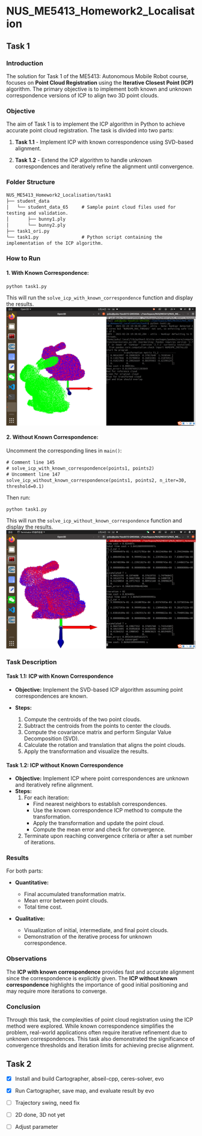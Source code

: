 # NUS_ME5413_Homework2_Localisation

## Task 1

### Introduction

The solution for Task 1 of the ME5413: Autonomous Mobile Robot course, focuses on __Point Cloud Registration__ using the __Iterative Closest Point (ICP)__ algorithm. The primary objective is to implement both known and unknown correspondence versions of ICP to align two 3D point clouds.

### Objective

The aim of Task 1 is to implement the ICP algorithm in Python to achieve accurate point cloud registration. The task is divided into two parts:

1. __Task 1.1__ - Implement ICP with known correspondence using SVD-based alignment.

2. __Task 1.2__ - Extend the ICP algorithm to handle unknown correspondences and iteratively refine the alignment until convergence.

### Folder Structure
```
NUS_ME5413_Homework2_Localisation/task1
├── student_data
│   └── student_data_65     # Sample point cloud files used for testing and validation.
│       ├── bunny1.ply
│       └── bunny2.ply
├── task1_ori.py
└── task1.py                # Python script containing the implementation of the ICP algorithm.
```

### How to Run

#### 1. With Known Correspondence:

```
python task1.py
```
This will run the `solve_icp_with_known_correspondence` function and display the results.
![solve_icp_with_known_correspondence result](./doc/task1.png)

#### 2. Without Known Correspondence:

Uncomment the corresponding lines in `main()`:
```
# Comment line 145
# solve_icp_with_known_correspondence(points1, points2)
# Uncomment line 147
solve_icp_without_known_correspondence(points1, points2, n_iter=30, threshold=0.1)
```

Then run:
```
python task1.py
```
This will run the `solve_icp_without_known_correspondence` function and display the results.
![solve_icp_without_known_correspondence result](./doc/task2_100_0.1.png)

### Task Description
#### Task 1.1: ICP with Known Correspondence

 - __Objective:__ Implement the SVD-based ICP algorithm assuming point correspondences are known.

 - __Steps:__
    1. Compute the centroids of the two point clouds.
    2. Subtract the centroids from the points to center the clouds.
    3. Compute the covariance matrix and perform Singular Value Decomposition (SVD).
    4. Calculate the rotation and translation that aligns the point clouds.
    5. Apply the transformation and visualize the results.

#### Task 1.2: ICP without Known Correspondence

 - __Objective:__ Implement ICP where point correspondences are unknown and iteratively refine alignment.
 - __Steps:__
    1. For each iteration:
         - Find nearest neighbors to establish correspondences.
         - Use the known correspondence ICP method to compute the transformation.
         - Apply the transformation and update the point cloud.
         - Compute the mean error and check for convergence.
    2. Terminate upon reaching convergence criteria or after a set number of iterations.

### Results

For both parts:

- __Quantitative:__
     - Final accumulated transformation matrix.
     - Mean error between point clouds.
     - Total time cost.

 - __Qualitative:__
     - Visualization of initial, intermediate, and final point clouds.
     - Demonstration of the iterative process for unknown correspondence.

### Observations

The __ICP with known correspondence__ provides fast and accurate alignment since the correspondence is explicitly given.
The __ICP without known correspondence__ highlights the importance of good initial positioning and may require more iterations to converge.

### Conclusion

Through this task, the complexities of point cloud registration using the ICP method were explored. While known correspondence simplifies the problem, real-world applications often require iterative refinement due to unknown correspondences. This task also demonstrated the significance of convergence thresholds and iteration limits for achieving precise alignment.

## Task 2

 - [x] Install and build Cartographer, abseil-cpp, ceres-solver, evo

 - [x] Run Cartographer, save map, and evaluate result by evo

 - [ ] Trajectory swing, need fix

 - [ ] 2D done, 3D not yet

 - [ ] Adjust parameter
 